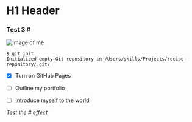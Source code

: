 # H1 Header
### Test 3 \#

![Image of me](https://conseilsveterinaire.com/wp-content/uploads/2022/02/lapin-nain.jpg)

```
$ git init
Initialized empty Git repository in /Users/skills/Projects/recipe-repository/.git/
```



- [x] Turn on GitHub Pages
- [ ] Outline my portfolio
- [ ] Introduce myself to the world
















_Test the \# effect_
